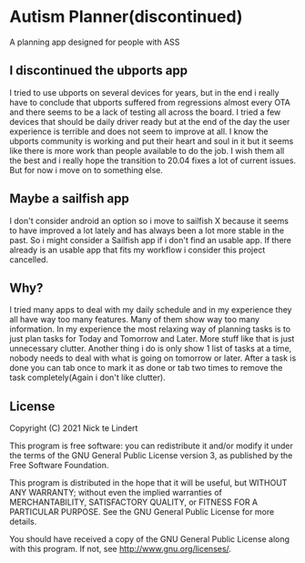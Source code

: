# Autism Planner(discontinued)

A planning app designed for people with ASS

## I discontinued the ubports app
I tried to use ubports on several devices for years, but in the end i really have to conclude that ubports suffered from regressions almost every OTA and there seems to be a lack of testing all across the board. I tried a few devices that should be daily driver ready but at the end of the day the user experience is terrible and does not seem to improve at all. I know the ubports community is working and put their heart and soul in it but it seems like there is more work than people available to do the job. I wish them all the best and i really hope the transition to 20.04 fixes a lot of current issues. But for now i move on to something else. 

## Maybe a sailfish app
I don't consider android an option so i move to sailfish X because it seems to have improved a lot lately and has always been a lot more stable in the past. So i might consider a Sailfish app if i don't find an usable app. If there already is an usable app that fits my workflow i consider this project cancelled.

## Why?

I tried many apps to deal with my daily schedule and in my experience they all have way too many features. Many of them show way too many information. In my experience the most relaxing way of planning tasks is to just plan tasks for Today and Tomorrow and Later. More stuff like that is just unnecessary clutter. Another thing i do is only show 1 list of tasks at a time, nobody needs to deal with what is going on tomorrow or later. After a task is done you can tab once to mark it as done or tab two times to remove the task completely(Again i don't like clutter).  

## License

Copyright (C) 2021  Nick te Lindert

This program is free software: you can redistribute it and/or modify it under the terms of the GNU General Public License version 3, as published
by the Free Software Foundation.

This program is distributed in the hope that it will be useful, but WITHOUT ANY WARRANTY; without even the implied warranties of MERCHANTABILITY, SATISFACTORY QUALITY, or FITNESS FOR A PARTICULAR PURPOSE.  See the GNU General Public License for more details.

You should have received a copy of the GNU General Public License along with this program.  If not, see <http://www.gnu.org/licenses/>.

